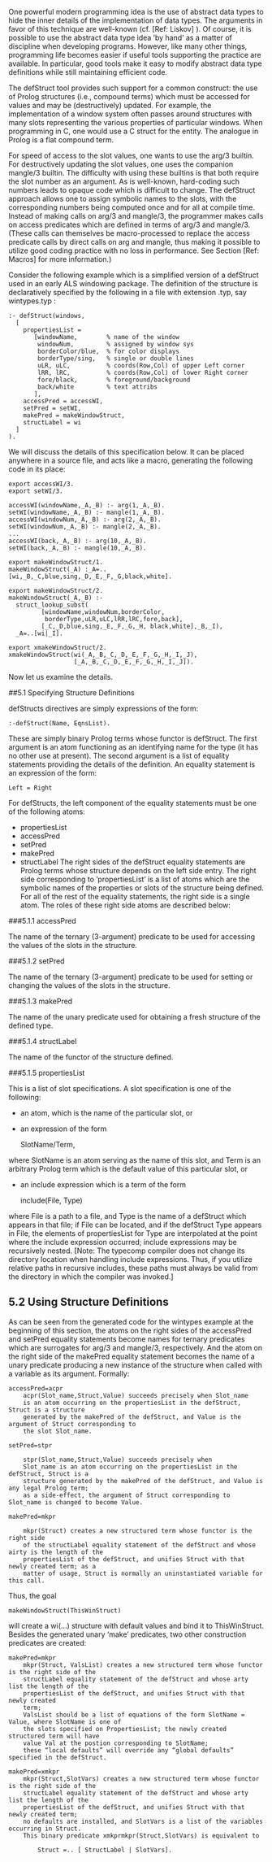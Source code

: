 One powerful modern programming idea is the use of abstract data types to hide the
inner details of the implementation of data types. The arguments in favor of this
technique are well-known (cf. [Ref: Liskov] ). Of course, it is possible to use the
abstract data type idea ’by hand’ as a matter of discipline when developing programs. However, like many other things, programming life becomes easier if useful tools supporting the practice are available. In particular, good tools make it easy to modify abstract data type definitions while still maintaining efficient code.

The defStruct tool provides such support for a common construct: the use of Prolog
structures (i.e., compound terms) which must be accessed for values and may be
(destructively) updated. For example, the implementation of a window system often
passes around structures with many slots representing the various properties of particular windows. When programming in C, one would use a C struct for the entity. The analogue in Prolog is a flat compound term.

For speed of access to the slot values, one wants to use the arg/3 builtin. For destructively updating the slot values, one uses the companion mangle/3 builtin. The difficulty with using these builtins is that both require the slot number as an argument.
As is well-known, hard-coding such numbers leads to opaque code which is difficult to change. The defStruct approach allows one to assign symbolic names to the
slots, with the corresponding numbers being computed once and for all at compile
time. Instead of making calls on arg/3 and mangle/3, the programmer makes calls
on access predicates which are defined in terms of arg/3 and mangle/3. (These calls
can themselves be macro-processed to replace the access predicate calls by direct
calls on arg and mangle, thus making it possible to utilize good coding practice with
no loss in performance. See Section [Ref: Macros] for more information.)

Consider the following example which is a simplified version of a defStruct used in
an early ALS windowing package. The definition of the structure is declaratively
specified by the following in a file with extension .typ, say wintypes.typ :
````
:- defStruct(windows,
  [
    propertiesList =
       [windowName,        % name of the window
        windowNum,         % assigned by window sys
        borderColor/blue,  % for color displays
        borderType/sing,   % single or double lines
        uLR, uLC,          % coords(Row,Col) of upper Left corner
        lRR, lRC,          % coords(Row,Col) of lower Right corner
        fore/black,        % foreground/background
        back/white         % text attribs
       ],
    accessPred = accessWI,
    setPred = setWI,
    makePred = makeWindowStruct,
    structLabel = wi
  ]
).
````
We will discuss the details of this specification below. It can be placed anywhere in
a source file, and acts like a macro, generating the following code in its place:
````
export accessWI/3.
export setWI/3.

accessWI(windowName,_A,_B) :- arg(1,_A,_B).
setWI(windowName,_A,_B) :- mangle(1,_A,_B).
accessWI(windowNum,_A,_B) :- arg(2,_A,_B).
setWI(windowNum,_A,_B) :- mangle(2,_A,_B).
...
accessWI(back,_A,_B) :- arg(10,_A,_B).
setWI(back,_A,_B) :- mangle(10,_A,_B).

export makeWindowStruct/1.
makeWindowStruct(_A) :_A=..[wi,_B,_C,blue,sing,_D,_E,_F,_G,black,white].

export makeWindowStruct/2.
makeWindowStruct(_A,_B) :-
  struct_lookup_subst(
         [windowName,windowNum,borderColor,
          borderType,uLR,uLC,lRR,lRC,fore,back],
         [_C,_D,blue,sing,_E,_F,_G,_H, black,white],_B,_I),
  _A=..[wi|_I].

export xmakeWindowStruct/2.
xmakeWindowStruct(wi(_A,_B,_C,_D,_E,_F,_G,_H,_I,_J),
                  [_A,_B,_C,_D,_E,_F,_G,_H,_I,_J]).
````
Now let us examine the details.

##5.1 Specifying Structure Definitions

defStructs directives are simply expressions of the form:

    :-defStruct(Name, EqnsList).

These are simply binary Prolog terms whose functor is defStruct. The first argument is an atom functioning as an identifying name for the type (it has no other
use at present). The second argument is a list of equality statements providing the
details of the definition. An equality statement is an expression of the form:

    Left = Right

For defStructs, the left component of the equality statements must be one of the following atoms:
* propertiesList
* accessPred
* setPred
* makePred
* structLabel
The right sides of the defStruct equality statements are Prolog terms whose structure depends on the left side entry. The right side corresponding to ’propertiesList’
is a list of atoms which are the symbolic names of the properties or slots of the structure being defined. For all of the rest of the equality statements, the right side is
a single atom. The roles of these right side atoms are described below:

###5.1.1 accessPred

The name of the ternary (3-argument) predicate to be used for accessing the values
of the slots in the structure.

###5.1.2 setPred

The name of the ternary (3-argument) predicate to be used for setting or changing
the values of the slots in the structure.

###5.1.3 makePred

The name of the unary predicate used for obtaining a fresh structure of the defined
type.

###5.1.4 structLabel

The name of the functor of the structure defined.

###5.1.5 propertiesList

This is a list of slot specifications. A slot specification is one of the following:
* an atom, which is the name of the particular slot, or
* an expression of the form

    SlotName/Term,

where SlotName is an atom serving as the name of this slot, and Term is an
arbitrary Prolog term which is the default value of this particular slot, or
* an include expression which is a term of the form

    include(File, Type)

where File is a path to a file, and Type is the name of a defStruct which appears in that file; if File can be located, and if the defStruct Type appears in File, the elements of propertiesList for Type are interpolated at the point where the include expression occurred; include expressions may be
recursively nested. [Note: The typecomp compiler does not change its directory location when handling include expressions. Thus, if you utilize relative paths in recursive includes, these paths must always be valid from the directory in which the compiler was invoked.]

## 5.2 Using Structure Definitions

As can be seen from the generated code for the wintypes example at the beginning
of this section, the atoms on the right sides of the accessPred and setPred equality
statements become names for ternary predicates which are surrogates for arg/3 and
mangle/3, respectively. And the atom on the right side of the makePred equality
statement becomes the name of a unary predicate producing a new instance of the
structure when called with a variable as its argument. Formally:
````
accessPred=acpr 
    acpr(Slot_name,Struct,Value) succeeds precisely when Slot_name 
    is an atom occurring on the propertiesList in the defStruct, Struct is a structure
    generated by the makePred of the defStruct, and Value is the argument of Struct corresponding to
    the slot Slot_name.

setPred=stpr

    stpr(Slot_name,Struct,Value) succeeds precisely when
    Slot_name is an atom occurring on the propertiesList in the defStruct, Struct is a 
    structure generated by the makePred of the defStruct, and Value is any legal Prolog term; 
    as a side-effect, the argument of Struct corresponding to Slot_name is changed to become Value.

makePred=mkpr 

    mkpr(Struct) creates a new structured term whose functor is the right side 
    of the structLabel equality statement of the defStruct and whose airty is the length of the     
    propertiesList of the defStruct, and unifies Struct with that newly created term; as a
    matter of usage, Struct is normally an uninstantiated variable for this call.
````
Thus, the goal

    makeWindowStruct(ThisWinStruct)

will create a wi(...) structure with default values and bind it to ThisWinStruct.
Besides the generated unary ‘make’ predicates, two other construction predicates
are created:
````
makePred=mkpr 
    mkpr(Struct, ValsList) creates a new structured term whose functor is the right side of the
    structLabel equality statement of the defStruct and whose arty list the length of the 
    propertiesList of the defStruct, and unifies Struct with that newly created
    term; 
    ValsList should be a list of equations of the form SlotName = Value, where SlotName is one of 
    the slots specified on PropertiesList; the newly created structured term will have
    value Val at the postion corresponding to SlotName; 
    these “local defaults” will override any “global defaults” specified in the defStruct.

makePred=xmkpr 
    mkpr(Struct,SlotVars) creates a new structured term whose functor is the right side of the     
    structLabel equality statement of the defStruct and whose arty list the length of the 
    propertiesList of the defStruct, and unifies Struct with that newly created term; 
    no defaults are installed, and SlotVars is a list of the variables occurring in Struct. 
    This binary predicate xmkprmkpr(Struct,SlotVars) is equivalent to

        Struct =.. [ StructLabel | SlotVars].
````
